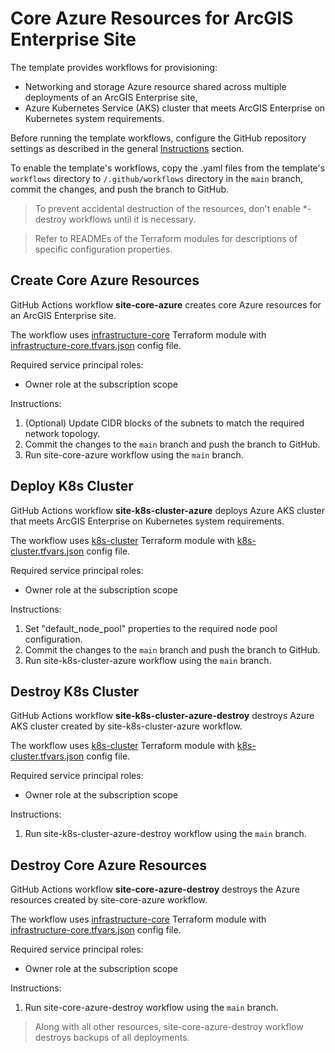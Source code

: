 # Core Azure Resources for ArcGIS Enterprise Site

The template provides workflows for provisioning:

* Networking and storage Azure resource shared across multiple deployments of an ArcGIS Enterprise site,
* Azure Kubernetes Service (AKS) cluster that meets ArcGIS Enterprise on Kubernetes system requirements.

Before running the template workflows, configure the GitHub repository settings as described in the general [Instructions](../README.md#instructions) section.

To enable the template's workflows, copy the .yaml files from the template's `workflows` directory to `/.github/workflows` directory in the `main` branch, commit the changes, and push the branch to GitHub.

> To prevent accidental destruction of the resources, don't enable *-destroy workflows until it is necessary.

> Refer to READMEs of the Terraform modules for descriptions of specific configuration properties.

## Create Core Azure Resources

GitHub Actions workflow **site-core-azure** creates core Azure resources for an ArcGIS Enterprise site.

The workflow uses [infrastructure-core](infrastructure-core/README.md) Terraform module with [infrastructure-core.tfvars.json](../../config/azure/arcgis-site-core/infrastructure-core.tfvars.json) config file.

Required service principal roles:

* Owner role at the subscription scope

Instructions:

1. (Optional) Update CIDR blocks of the subnets to match the required network topology.
2. Commit the changes to the `main` branch and push the branch to GitHub.
3. Run site-core-azure workflow using the `main` branch.

## Deploy K8s Cluster

GitHub Actions workflow **site-k8s-cluster-azure** deploys Azure AKS cluster that meets ArcGIS Enterprise on Kubernetes system requirements.

The workflow uses [k8s-cluster](k8s-cluster/README.md) Terraform module with [k8s-cluster.tfvars.json](../../config/azure/arcgis-site-core/k8s-cluster.tfvars.json) config file.

Required service principal roles:

* Owner role at the subscription scope

Instructions:

1. Set "default_node_pool" properties to the required node pool configuration.
2. Commit the changes to the `main` branch and push the branch to GitHub.
3. Run site-k8s-cluster-azure workflow using the `main` branch.

## Destroy K8s Cluster

GitHub Actions workflow **site-k8s-cluster-azure-destroy** destroys Azure AKS cluster created by site-k8s-cluster-azure workflow.

The workflow uses [k8s-cluster](k8s-cluster/README.md) Terraform module with [k8s-cluster.tfvars.json](../../config/azure/arcgis-site-core/k8s-cluster.tfvars.json) config file.

Required service principal roles:

* Owner role at the subscription scope

Instructions:

1. Run site-k8s-cluster-azure-destroy workflow using the `main` branch.

## Destroy Core Azure Resources

GitHub Actions workflow **site-core-azure-destroy** destroys the Azure resources created by site-core-azure workflow.

The workflow uses [infrastructure-core](infrastructure-core/README.md) Terraform module with [infrastructure-core.tfvars.json](../../config/azure/arcgis-site-core/infrastructure-core.tfvars.json) config file.

Required service principal roles:

* Owner role at the subscription scope

Instructions:

1. Run site-core-azure-destroy workflow using the `main` branch.

> Along with all other resources, site-core-azure-destroy workflow destroys backups of all deployments.
